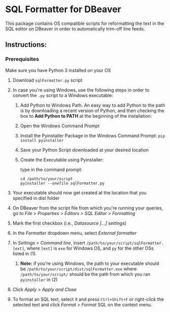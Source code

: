# SQL Formatter for DBeaver
This package contains OS compatible scripts for reformatting the text in the SQL editor on DBeaver in order to automatically trim-off line feeds.

## Instructions:
### Prerequisites 
Make sure you have Python 3 installed on your OS
1. Download `sqlFormatter.py` script
2. In case you're using Windows, use the following steps in order to convert the `.py` script to a Windows executable:
   1. Add Python to Windows Path. An easy way to add Python to the path is by downloading a recent version of Python, and then checking the box to **Add Python to PATH** at the beginning of the installation:
   2. Open the Windows Command Prompt
   3. Install the Pyinstaller Package in the Windows Command Prompt:
      ```pip install pyinstaller```
   4. Save your Python Script downloaded at your desired location
   5. Create the Executable using Pyinstaller: 
      
         type in the command prompt:
         
      ```
      cd /path/to/your/script
      pyinstaller --onefile sqlFormatter.py
      ```
   

6. Your executable should now get created at the location that you specified in dist folder
3. On DBeaver from the script file from which you're running your queries, go to _File > Properties > Editors > SQL Editor > Formatting_
4. Mark the first checkbox (i.e., _Datasource [...] settings_)
5. In the _Formatter_ dropdown menu, select _External formatter_
6. In _Settings > Command line_, insert `/path/to/your/script/sqlFormatter.[ext]`, where `[ext]` is `exe` for Windows OS,
   and `py` for the other OSs listed in (1).
   1. **Note:** if you're using Windows, the path to your executable should be `/path/to/your/script/dist/sqlFormatter.exe` where 
   `/path/to/your/script/` should be the path from which you ran `pyinstaller` in (2)
7. Click _Apply > Apply and Close_ 
8. To format an SQL text, select it and press `Ctrl+Shift+F` or right-click the selected text and click _Format > Format_ SQL on the context menu.